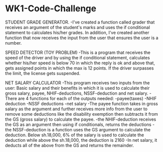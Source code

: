 # WK1-Code-Challenge
STUDENT GRADE GENERATOR.
-I've created a function called grader that receives an argument of the student's marks and uses the if conditional statement to calculates his/her grades. In addition, I've created another function that now receives the input from the user that ensures the user is a number.

SPEED DETECTOR (TOY PROBLEM)
-This is a program that receives the speed of the driver and by using the if conditional statement, calculates whether his/her speed is below 70 in which the reply is ok and above that, gets assigned points in which the max is 12 points. If the driver surpasses the limit, the license gets suspended.

NET SALARY CALCULATOR
-This program receives two inputs from the user: Basic salary and their benefits in which it is used to calculate their gross salary, payee, NHIF-deductions, NSSF-deduction and net salary.
-There are 4 functions for each of the outputs needed:
    -payee(taxes)
    -NHIF deduction
    -NSSF deductions
    -net salary
-The payee function takes in gross salary as the argument and further receives more info from the user to remove some deductions like the disability exemption then subtracts it from the GS (gross salary) to calculate the payee.
-the NHIF-deduction receives the GS as an argument then using if conditionals, returns the deductions
-the NSSF-deduction is a function uses the GS argument to calculate the deduction. Below sh.18,000, 6% of the salary is used to calculate the deduction while above the sh.18,000, the deduction is 2160
-In net salary, it deducts all of the above from the GS and returns the remainder.